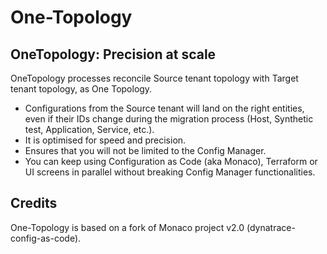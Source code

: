 # One-Topology

## OneTopology: Precision at scale
OneTopology processes reconcile Source tenant topology with Target tenant topology, as One Topology.
- Configurations from the Source tenant will land on the right entities, even if their IDs change during the migration process (Host, Synthetic test, Application, Service, etc.).
- It is optimised for speed and precision.
- Ensures that you will not be limited to the Config Manager.
- You can keep using Configuration as Code (aka Monaco), Terraform or UI screens in parallel without breaking Config Manager functionalities.


## Credits
One-Topology is based on a fork of Monaco project v2.0 (dynatrace-config-as-code).
